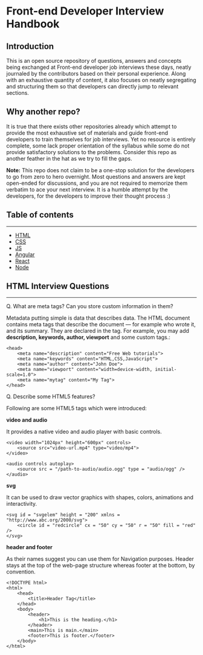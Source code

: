 # Front-end Developer Interview Handbook

## Introduction

This is an open source repository of questions, answers and concepts being exchanged at Front-end developer job interviews these days, neatly journaled by the contributors based on their personal experience. Along with an exhaustive quantity of content, it also focuses on neatly segregating and structuring them so that developers can directly jump to relevant sections.

## Why another repo?

It is true that there exists other repositories already which attempt to provide the most exhaustive set of materials and guide front-end developers to train themselves for job interviews. Yet no resource is entirely complete, some lack proper orientation of the syllabus while some do not provide satisfactory solutions to the problems. Consider this repo as another feather in the hat as we try to fill the gaps. 

**Note:** This repo does not claim to be a one-stop solution for the developers to go from zero to hero overnight. Most questions and answers are kept open-ended for discussions, and you are not required to memorize them verbatim to ace your next interview. It is a humble attempt by the developers, for the developers to improve their thought process :)

## Table of contents
---
* [HTML](#html-interview-questions)
* [CSS](#css-interview-questions)
* [JS](#js-interview-questions)
* [Angular](#angular-interview-questions)
* [React](#react-interview-questions)
* [Node](#node-interview-questions)

## HTML Interview Questions
---
Q. What are meta tags? Can you store custom information in them?

Metadata putting simple is data that describes data. The HTML document contains meta tags <meta> that describe the document — for example who wrote it, and its summary. They are declared in the <head> tag. For example, you may add **description, keywords, author, viewport** and some custom tags.:

	<head>
		<meta name="description" content="Free Web tutorials">
		<meta name="keywords" content="HTML,CSS,JavaScript">
		<meta name="author" content="John Doe">
		<meta name="viewport" content="width=device-width, initial-scale=1.0">
		<meta name="mytag" content="My Tag">
	</head>

Q. Describe some HTML5 features?

Following are some HTML5 tags which were introduced:

**video and audio**

It provides a native video and audio player with basic controls.

	<video width="1024px" height="600px" controls>
		<source src="video-url.mp4" type="video/mp4">
	</video>

	<audio controls autoplay>
		<source src = "/path-to-audio/audio.ogg" type = "audio/ogg" />
	</audio>

**svg**

It can be used to draw vector graphics with shapes, colors, animations and interactivity.

	<svg id = "svgelem" height = "200" xmlns = "http://www.abc.org/2000/svg">
		<circle id = "redcircle" cx = "50" cy = "50" r = "50" fill = "red" />
	</svg>

**header and footer**

As their names suggest you can use them for Navigation purposes. Header stays at the top of the web-page structure whereas footer at the bottom, by convention.

	<!DOCTYPE html>
	<html>
		<head>
			<title>Header Tag</title>
		</head>
		<body>
			<header>
				<h1>This is the heading.</h1>
			</header>
			<main>This is main.</main>
			<footer>This is footer.</footer>
		</body>
	</html>